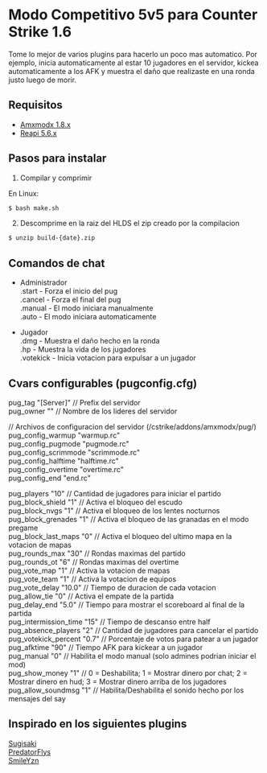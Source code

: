 # Modo Competitivo 5v5 para Counter Strike 1.6

Tome lo mejor de varios plugins para hacerlo un poco mas automatico. Por ejemplo, inicia automaticamente al estar 10 jugadores en el servidor, kickea automaticamente a los AFK y muestra el daño que realizaste en una ronda justo luego de morir.

## Requisitos

- [Amxmodx 1.8.x](https://www.amxmodx.org/)
- [Reapi 5.6.x](https://github.com/s1lentq/reapi)

## Pasos para instalar

1. Compilar y comprimir

En Linux: 

```bash
$ bash make.sh
```

2. Descomprime en la raiz del HLDS el zip creado por la compilacion 

```bash
$ unzip build-{date}.zip
```

## Comandos de chat

- Administrador<br>
	.start		- Forza el inicio del pug<br>
	.cancel		- Forza el final del pug<br>
	.manual		- El modo iniciara manualmente<br>
	.auto		- El modo iniciara automaticamente<br>

- Jugador<br>
	.dmg						- Muestra el daño hecho en la ronda<br>
	.hp							- Muestra la vida de los jugadores<br>
	.votekick <nombre> <razon>	- Inicia votacion para expulsar a un jugador<br>

## Cvars configurables (pugconfig.cfg)

pug_tag		"[Server]" // Prefix del servidor<br>
pug_owner	"" // Nombre de los lideres del servidor<br>

// Archivos de configuracion del servidor (/cstrike/addons/amxmodx/pug/)<br>
pug_config_warmup		"warmup.rc"<br>
pug_config_pugmode		"pugmode.rc"<br>
pug_config_scrimmode	"scrimmode.rc"<br>
pug_config_halftime		"halftime.rc"<br>
pug_config_overtime		"overtime.rc"<br>
pug_config_end			"end.rc"<br>

pug_players			"10" // Cantidad de jugadores para iniciar el partido<br>
pug_block_shield	"1" // Activa el bloqueo del escudo<br>
pug_block_nvgs		"1" // Activa el bloqueo de los lentes nocturnos<br>
pug_block_grenades	"1" // Activa el bloqueo de las granadas en el modo pregame<br>
pug_block_last_maps "0" // Activa el bloqueo del ultimo mapa en la votacion de mapas<br>
pug_rounds_max		"30" // Rondas maximas del partido<br>
pug_rounds_ot		"6" // Rondas maximas del overtime<br>
pug_vote_map		"1" // Activa la votacion de mapas<br>
pug_vote_team		"1" // Activa la votacion de equipos<br>
pug_vote_delay		"10.0" // Tiempo de duracion de cada votacion<br>
pug_allow_tie		"0" // Activa el empate de la partida<br>
pug_delay_end		"5.0" // Tiempo para mostrar el scoreboard al final de la partida<br>
pug_intermission_time	"15" // Tiempo de descanso entre half<br>
pug_absence_players		"2" // Cantidad de jugadores para cancelar el partido<br>
pug_votekick_percent	"0.7" // Porcentaje de votos para patear a un jugador<br>
pug_afktime				"90" // Tiempo AFK para kickear a un jugador<br>
pug_manual				"0" // Habilita el modo manual (solo admines podrian iniciar el mod)<br>
pug_show_money			"1" // 0 = Deshabilita; 1 = Mostrar dinero por chat; 2 = Mostrar dinero en hud; 3 = Mostrar dinero arriba de los jugadores<br>
pug_allow_soundmsg		"1" // Habilita/Deshabilita el sonido hecho por los mensajes del say<br>

## Inspirado en los siguientes plugins

[Sugisaki](https://amxmodx-es.com/Thread-Competitive-Face-it-Pick-Up-Game-PUG)<br>
[PredatorFlys](https://amxmodx-es.com/Thread-Auto-Mix-YAP-Capitan-resubido)<br>
[SmileYzn](https://github.com/SmileYzn/CS_PugMod)<br>

